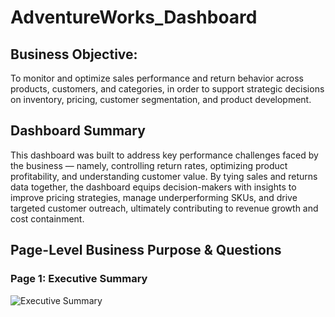 # AdventureWorks_Dashboard

## Business Objective:
To monitor and optimize sales performance and return behavior across products, customers, and categories, in order to support strategic decisions on inventory, pricing, customer segmentation, and product development.

## Dashboard Summary
This dashboard was built to address key performance challenges faced by the business — namely, controlling return rates, optimizing product profitability, and understanding customer value. By tying sales and returns data together, the dashboard equips decision-makers with insights to improve pricing strategies, manage underperforming SKUs, and drive targeted customer outreach, ultimately contributing to revenue growth and cost containment.

## Page-Level Business Purpose & Questions

### Page 1: Executive Summary
![Executive Summary](https://github.com/dbshreyas/AdventureWorks_Dashboard_Power_BI/blob/main/Dashboard%20Snapshots/1%20Executive%20Summary.png)
